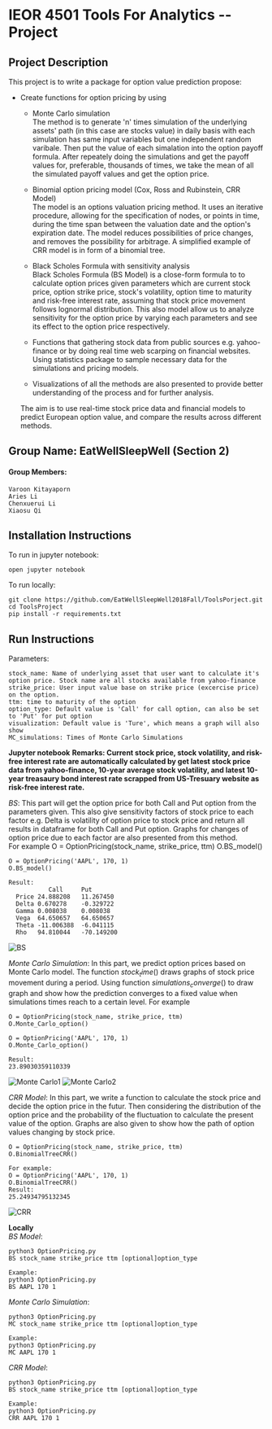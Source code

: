 # IEOR 4501 Tools For Analytics -- Project  

## Project Description
This project is to write a package for option value prediction propose:
- Create functions for option pricing by using 
    - Monte Carlo simulation   
      The method is to generate 'n' times simulation of the underlying assets' path (in this case are stocks value) in daily basis with each simulation has same input variables but one independent random varibale. Then put the value of each simalation into the option payoff formula. After repeately doing the simulations and get the payoff values for, preferable, thousands of times, we take the mean of all the simulated payoff values and get the option price.
    
    - Binomial option pricing model (Cox, Ross and Rubinstein, CRR Model)   
    The model is an options valuation pricing method. It uses an iterative procedure, allowing for the specification of nodes, or points in time, during the time span between the valuation date and the option's expiration date. The model reduces possibilities of price changes, and removes the possibility for arbitrage. A simplified example of CRR model is in form of a binomial tree.

    - Black Scholes Formula with sensitivity analysis  
        Black Scholes Formula (BS Model) is a close-form formula to to calculate option prices given parameters which are current stock price, option strike price, stock's volatility, option time to maturity and risk-free interest rate, assuming that stock price movement follows lognormal distribution. This also model allow us to analyze sensitivity for the option price by varying each parameters and see its effect to the option price respectively.
    
    - Functions that gathering stock data from public sources e.g. yahoo-finance or by doing real time web scarping on financial websites. Using statistics package to sample necessary data for the simulations and pricing models.
    
    - Visualizations of all the methods are also presented to provide better understanding of the process and for further analysis. 
  
  The aim is to use real-time stock price data and financial models to predict European option value, and compare the results across different methods.


## Group Name: EatWellSleepWell (Section 2)
#### Group Members: 
    Varoon Kitayaporn
    Aries Li
    Chenxuerui Li
    Xiaosu Qi   

## Installation Instructions 
To run in jupyter notebook:   

    open jupyter notebook
      
To run locally:   

    git clone https://github.com/EatWellSleepWell2018Fall/ToolsPorject.git
    cd ToolsProject
    pip install -r requirements.txt

## Run Instructions
Parameters:   

    stock_name: Name of underlying asset that user want to calculate it's option price. Stock name are all stocks available from yahoo-finance
    strike_price: User input value base on strike price (excercise price) on the option.
    ttm: time to maturity of the option
    option_type: Default value is 'Call' for call option, can also be set to 'Put' for put option
    visualization: Default value is 'Ture', which means a graph will also show
    MC_simulations: Times of Monte Carlo Simulations

**Jupyter notebook**
   **Remarks: Current stock price, stock volatility, and risk-free interest rate are automatically calculated by get latest stock price data from yahoo-finance, 10-year average stock volatility, and latest 10-year treasaury bond interest rate scrapped from US-Tresuary website as risk-free interest rate.**
    
_BS_: This part will get the option price for both Call and Put option from the parameters given. This also give sensitivity factors of stock price to each factor e.g. Delta is volatility of option price to stock price and return all results in dataframe for both Call and Put option. Graphs for changes of option price due to each factor are also presented from this method.  
For example
    O = OptionPricing(stock_name, strike_price, ttm)
    O.BS_model()
    
    O = OptionPricing('AAPL', 170, 1)
    O.BS_model()
    
    Result:
   	           Call	    Put
      Price	24.888208	11.267450
      Delta	0.670278	-0.329722
      Gamma	0.008038	0.008038
      Vega	64.650657	64.650657
      Theta	-11.006388	-6.041115
      Rho	94.810044	-70.149200

![BS](https://github.com/EatWellSleepWell2018Fall/ToolsPorject/blob/master/images/BS.png)   

_Monte Carlo Simulation_: In this part, we predict option prices based on Monte Carlo model. The function $stock_time()$  draws graphs of stock price movement during a period. Using function $simulations_converge()$ to draw graph and show how the prediction converges to a fixed value when simulations times reach to a certain level.
For example
    
    O = OptionPricing(stock_name, strike_price, ttm)
    O.Monte_Carlo_option()
    
    O = OptionPricing('AAPL', 170, 1)
    O.Monte_Carlo_option()
    
    Result:
    23.89030359110339

![Monte Carlo1](https://github.com/EatWellSleepWell2018Fall/ToolsPorject/blob/master/images/simulation1.png)
![Monte Carlo2](https://github.com/EatWellSleepWell2018Fall/ToolsPorject/blob/master/images/simulation2.png) 

_CRR Model_: In this part, we write a function to calculate the stock price and decide the option price in the futur. Then  considering the distribution of the option price and the probability of the fluctuation to calculate the present value of the option. Graphs are also given to show how the path of option values changing by stock price.
    
    O = OptionPricing(stock_name, strike_price, ttm)
    O.BinomialTreeCRR()
    
    For example:
    O = OptionPricing('AAPL', 170, 1)
    O.BinomialTreeCRR()
    Result:
    25.24934795132345

![CRR](https://github.com/EatWellSleepWell2018Fall/ToolsPorject/blob/master/images/crr-call.png)

**Locally**   
_BS Model_:

    python3 OptionPricing.py
    BS stock_name strike_price ttm [optional]option_type
    
    Example:
    python3 OptionPricing.py
    BS AAPL 170 1

_Monte Carlo Simulation_:    

    python3 OptionPricing.py
    MC stock_name strike_price ttm [optional]option_type
    
    Example:
    python3 OptionPricing.py
    MC AAPL 170 1
    
_CRR Model_:   
    
    python3 OptionPricing.py
    BS stock_name strike_price ttm [optional]option_type
    
    Example:
    python3 OptionPricing.py
    CRR AAPL 170 1
